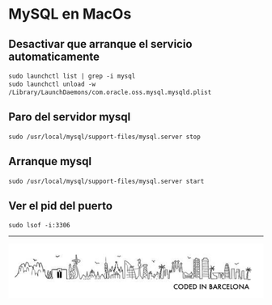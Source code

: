 # MySQL en MacOs

## Desactivar que arranque el servicio automaticamente

```code
sudo launchctl list | grep -i mysql
sudo launchctl unload -w /Library/LaunchDaemons/com.oracle.oss.mysql.mysqld.plist
```

## Paro del servidor mysql

```code
sudo /usr/local/mysql/support-files/mysql.server stop
```

## Arranque mysql

```code
sudo /usr/local/mysql/support-files/mysql.server start
```

## Ver el pid del puerto

```code
sudo lsof -i:3306
```

---
<!-- Pit i Collons -->
![Coded In Barcelona](https://raw.githubusercontent.com/leguim-repo/leguim-repo/master/img/currentfooter.png)
